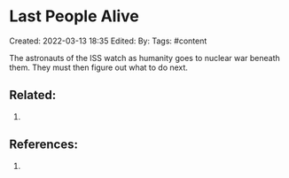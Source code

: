 # Last People Alive
Created: 2022-03-13 18:35
Edited: 
By: 
Tags: #content 

The astronauts of the ISS watch as humanity goes to nuclear war beneath them. They must then figure out what to do next.

## Related:
1. 

## References:
1. 